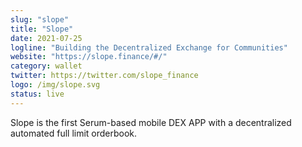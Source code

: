 ```yaml
---
slug: "slope"
title: "Slope"
date: 2021-07-25
logline: "Building the Decentralized Exchange for Communities"
website: "https://slope.finance/#/"
category: wallet
twitter: https://twitter.com/slope_finance
logo: /img/slope.svg
status: live
---
```


Slope is the first Serum-based mobile DEX APP with a decentralized automated full limit orderbook.
